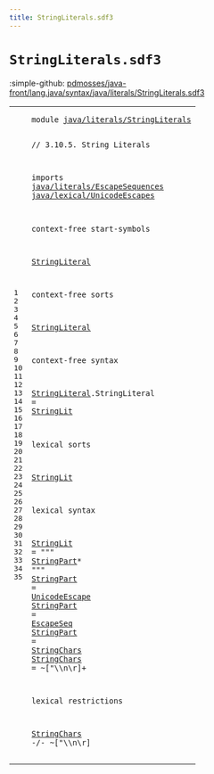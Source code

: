 ```yaml
---
title: StringLiterals.sdf3
---
```


# `StringLiterals.sdf3`

:simple-github: [pdmosses/java-front/lang.java/syntax/java/literals/StringLiterals.sdf3]

[pdmosses/java-front/lang.java/syntax/java/literals/StringLiterals.sdf3]: https://github.com/pdmosses/java-front/blob/master/lang.java/syntax/java/literals/StringLiterals.sdf3 "The source file on GitHub"

<div class="sdf3"><table class="highlighttable"><tbody><tr><td class="linenos"><div class="linenodiv"><pre><span></span>1
2
3
4
5
6
7
8
9
10
11
12
13
14
15
16
17
18
19
20
21
22
23
24
25
26
27
28
29
30
31
32
33
34
35
</pre></div></td>
<td class="code"><pre><code><span class="keyword">module</span> <a href="../Main.sdf3#java/literals/StringLiterals_192_220" id="java/literals/StringLiterals_7_35" title="Referenced at ../Main.sdf3 line 10">java/literals/StringLiterals</a>

<span class="layout">// 3.10.5. String Literals</span>

<span class="keyword">imports</span>
  <a href="../EscapeSequences.sdf3#java/literals/EscapeSequences_7_36" id="java/literals/EscapeSequences_75_104" title="Defined at ../EscapeSequences.sdf3 line 1">java/literals/EscapeSequences</a>
  <a href="../../lexical/UnicodeEscapes.sdf3#java/lexical/UnicodeEscapes_7_34" id="java/lexical/UnicodeEscapes_107_134" title="Defined at ../../lexical/UnicodeEscapes.sdf3 line 1">java/lexical/UnicodeEscapes</a>

<span class="keyword">context-free start-symbols</span>

  <a href="#StringLiteral_205_218" id="StringLiteral_166_179" title="Defined at line 15, 19">StringLiteral</a>
  
<span class="keyword">context-free sorts</span>

  <a href="#StringLiteral_166_179" id="StringLiteral_205_218" title="Referenced at line 11; ../Main.sdf3 line 23">StringLiteral</a>

<span class="keyword">context-free syntax</span>

  <a href="#StringLiteral_166_179" id="StringLiteral_243_256" title="Referenced at line 11; ../Main.sdf3 line 23">StringLiteral</a>.<span class="cons_Constructor"><span id="StringLiteral_257_270" title="Not referenced locally, nor via imports">StringLiteral</span></span> = <a href="#StringLit_305_314" id="StringLit_273_282" title="Defined at line 23, 27">StringLit</a>  
  
<span class="keyword">lexical sorts</span>

  <a href="#StringLit_273_282" id="StringLit_305_314" title="Referenced at line 19">StringLit</a>

<span class="keyword">lexical syntax</span>

  <a href="#StringLit_273_282" id="StringLit_334_343" title="Referenced at line 19">StringLit</a> = <span class="cons_Lit">"\""</span> <a href="#StringPart_370_380" id="StringPart_351_361" title="Defined at line 28, 29, 30">StringPart</a>* <span class="cons_Lit">"\""</span>
  <a href="#StringPart_351_361" id="StringPart_370_380" title="Referenced at line 27">StringPart</a> = <a href="../../lexical/UnicodeEscapes.sdf3#UnicodeEscape_71_84" id="UnicodeEscape_383_396" title="Defined at ../../lexical/UnicodeEscapes.sdf3 line 7">UnicodeEscape</a>
  <a href="#StringPart_351_361" id="StringPart_399_409" title="Referenced at line 27">StringPart</a> = <a href="../EscapeSequences.sdf3#EscapeSeq_119_128" id="EscapeSeq_412_421" title="Defined at ../EscapeSequences.sdf3 line 7, 8">EscapeSeq</a>
  <a href="#StringPart_351_361" id="StringPart_424_434" title="Referenced at line 27">StringPart</a> = <a href="#StringChars_451_462" id="StringChars_437_448" title="Defined at line 31">StringChars</a>
  <a href="#StringChars_503_514" id="StringChars_451_462" title="Referenced at line 35">StringChars</a> = ~[\"\\\n\r]+

<span class="keyword">lexical restrictions</span>

  <a href="#StringChars_451_462" id="StringChars_503_514" title="Defined at line 31">StringChars</a> -/- ~[\"\\\n\r]
</code></pre></td></tr></tbody></table></div>